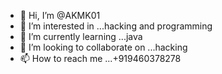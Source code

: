 - 👋 Hi, I’m @AKMK01
- 👀 I’m interested in ...hacking and programming
- 🌱 I’m currently learning ...java
- 💞️ I’m looking to collaborate on ...hacking
- 📫 How to reach me ...+919460378278

<!---
AKMK01/AKMK01 is a ✨ special ✨ repository because its `README.md` (this file) appears on your GitHub profile.
You can click the Preview link to take a look at your changes.
--->
